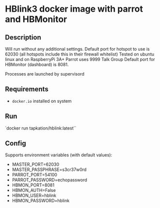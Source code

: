 # HBlink3 docker image with parrot and HBMonitor

## Description

Will run without any additional settings.
Default port for hotspot to use is 62030 (all hotspots include this in their firewall whitelist)
Tested on ubuntu linux and on RaspberryPi 3A+
Parrot uses 9999 Talk Group
Default port for HBMonitor (dashboard) is 8081.

Processes are launched by supervisord

## Requirements

- `docker.io` installed on system

## Run

`docker run tapkation/hblink:latest``

## Config

Supports environment variables (with default values):

- MASTER_PORT=62030
- MASTER_PASSPHRASE=s3cr37w0rd
- PARROT_PORT=54100
- PARROT_PASSWORD=echopassword
- HBMON_PORT=8081
- HBMON_AUTH=False
- HBMON_USER=hblink
- HBMON_PASSWORD=hblink

